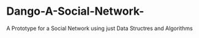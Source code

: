 # Dango-A-Social-Network-
A Prototype for a Social Network using just Data Structres and Algorithms
